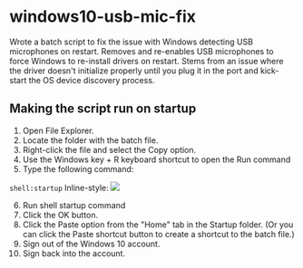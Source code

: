 # windows10-usb-mic-fix
Wrote a batch script to fix the issue with Windows detecting USB microphones on restart. Removes and re-enables USB microphones to force Windows to re-install drivers on restart. Stems from an issue where the driver doesn't initialize properly until you plug it in the port and kick-start the OS device discovery process.

## Making the script run on startup
1. Open File Explorer.
1. Locate the folder with the batch file.
1. Right-click the file and select the Copy option.
1. Use the Windows key + R keyboard shortcut to open the Run command
1. Type the following command:

`shell:startup`
Inline-style:
![](https://www.windowscentral.com/sites/wpcentral.com/files/styles/w830/public/field/image/2020/04/shell-startup-run.jpg?itok=_sfMwqDC)

6. Run shell startup command
7. Click the OK button.
8. Click the Paste option from the "Home" tab in the Startup folder. (Or you can click the Paste shortcut button to create a shortcut to the batch file.)
9. Sign out of the Windows 10 account.
10. Sign back into the account.


